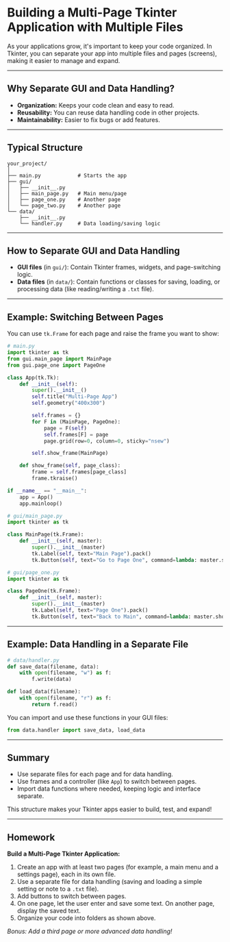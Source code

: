 # Building a Multi-Page Tkinter Application with Multiple Files

As your applications grow, it's important to keep your code organized. In Tkinter, you can separate your app into multiple files and pages (screens), making it easier to manage and expand.

---

## Why Separate GUI and Data Handling?

- **Organization:** Keeps your code clean and easy to read.
- **Reusability:** You can reuse data handling code in other projects.
- **Maintainability:** Easier to fix bugs or add features.

---

## Typical Structure

```
your_project/
│
├── main.py            # Starts the app
├── gui/
│   ├── __init__.py
│   ├── main_page.py   # Main menu/page
│   ├── page_one.py    # Another page
│   └── page_two.py    # Another page
└── data/
    ├── __init__.py
    └── handler.py     # Data loading/saving logic
```

---

## How to Separate GUI and Data Handling

- **GUI files** (in `gui/`): Contain Tkinter frames, widgets, and page-switching logic.
- **Data files** (in `data/`): Contain functions or classes for saving, loading, or processing data (like reading/writing a `.txt` file).

---

## Example: Switching Between Pages

You can use `tk.Frame` for each page and raise the frame you want to show:

```python
# main.py
import tkinter as tk
from gui.main_page import MainPage
from gui.page_one import PageOne

class App(tk.Tk):
    def __init__(self):
        super().__init__()
        self.title("Multi-Page App")
        self.geometry("400x300")

        self.frames = {}
        for F in (MainPage, PageOne):
            page = F(self)
            self.frames[F] = page
            page.grid(row=0, column=0, sticky="nsew")

        self.show_frame(MainPage)

    def show_frame(self, page_class):
        frame = self.frames[page_class]
        frame.tkraise()

if __name__ == "__main__":
    app = App()
    app.mainloop()
```

```python
# gui/main_page.py
import tkinter as tk

class MainPage(tk.Frame):
    def __init__(self, master):
        super().__init__(master)
        tk.Label(self, text="Main Page").pack()
        tk.Button(self, text="Go to Page One", command=lambda: master.show_frame(PageOne)).pack()
```

```python
# gui/page_one.py
import tkinter as tk

class PageOne(tk.Frame):
    def __init__(self, master):
        super().__init__(master)
        tk.Label(self, text="Page One").pack()
        tk.Button(self, text="Back to Main", command=lambda: master.show_frame(MainPage)).pack()
```

---

## Example: Data Handling in a Separate File

```python
# data/handler.py
def save_data(filename, data):
    with open(filename, "w") as f:
        f.write(data)

def load_data(filename):
    with open(filename, "r") as f:
        return f.read()
```

You can import and use these functions in your GUI files:

```python
from data.handler import save_data, load_data
```

---

## Summary

- Use separate files for each page and for data handling.
- Use frames and a controller (like `App`) to switch between pages.
- Import data functions where needed, keeping logic and interface separate.

This structure makes your Tkinter apps easier to build, test, and expand!

---

## Homework

**Build a Multi-Page Tkinter Application:**

1. Create an app with at least two pages (for example, a main menu and a settings page), each in its own file.
2. Use a separate file for data handling (saving and loading a simple setting or note to a `.txt` file).
3. Add buttons to switch between pages.
4. On one page, let the user enter and save some text. On another page, display the saved text.
5. Organize your code into folders as shown above.

*Bonus: Add a third page or more advanced data handling!*